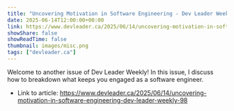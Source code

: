 ```yaml
---
title: "Uncovering Motivation in Software Engineering - Dev Leader Weekly 98"
date: 2025-06-14T12:00:00+00:00
link: https://www.devleader.ca/2025/06/14/uncovering-motivation-in-software-engineering-dev-leader-weekly-98
showShare: false
showReadTime: false
thumbnail: images/misc.png
tags: ["devleader.ca"]
---
```

Welcome to another issue of Dev Leader Weekly! In this issue, I discuss how to breakdown what keeps you engaged as a software engineer.

- Link to article: https://www.devleader.ca/2025/06/14/uncovering-motivation-in-software-engineering-dev-leader-weekly-98